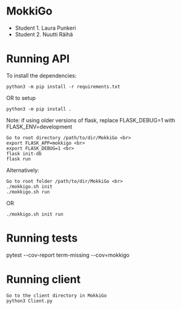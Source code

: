 # MokkiGo

* Student 1. Laura Punkeri
* Student 2. Nuutti Räihä


# Running API

To install the dependencies:

	python3 -m pip install -r requirements.txt
	
OR to setup

	python3 -m pip install .

Note: if using older versions of flask, replace FLASK_DEBUG=1 with FLASK_ENV=development

	Go to root directory /path/to/dir/MokkiGo <br>
	export FLASK_APP=mokkigo <br>
	export FLASK_DEBUG=1 <br>
	flask init-db
	flask run

Alternatively:

	Go to root folder /path/to/dir/MokkiGo <br>
	./mokkigo.sh init
	./mokkigo.sh run

OR

	./mokkigo.sh init run

# Running tests
pytest --cov-report term-missing --cov=mokkigo

# Running client

	Go to the client directory in MokkiGo
	python3 Client.py
